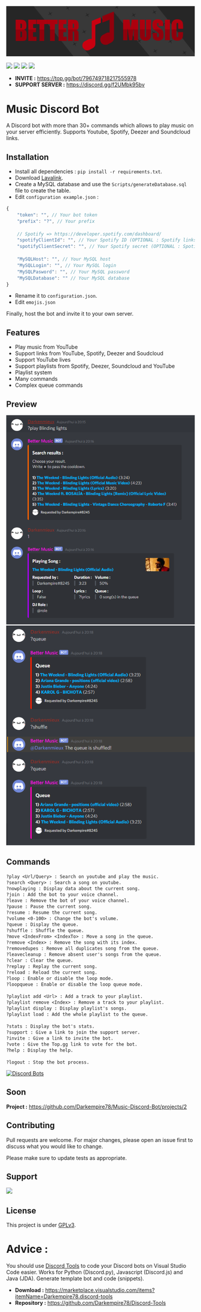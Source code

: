 <img src="https://github.com/Darkempire78/Music-Discord-Bot/blob/main/Assets/Banner.png"/>

![](https://img.shields.io/codefactor/grade/github/Darkempire78/Music-Discord-Bot?style=for-the-badge) ![](https://img.shields.io/github/repo-size/Darkempire78/Music-Discord-Bot?style=for-the-badge) ![](https://img.shields.io/badge/SOURCERY-ENABLED-green?style=for-the-badge) <a href="https://discord.gg/FxXQwKvmUY"><img src="https://img.shields.io/discord/798492323860185108?color=%237289DA&label=DISCORD&style=for-the-badge"></a>

* **INVITE :** https://top.gg/bot/796749718217555978
* **SUPPORT SERVER :** https://discord.gg/f2UMbk95bv

# Music Discord Bot

A Discord bot with more than 30+ commands which allows to play music on your server efficiently. Supports Youtube, Spotify, Deezer and Soundcloud links.

## Installation

* Install all dependencies : ``pip install -r requirements.txt``.
* Download [Lavalink](https://github.com/Frederikam/Lavalink).
* Create a MySQL database and use the ``Scripts/generateDatabase.sql`` file to create the table.
* Edit `configuration example.json` :

```Javascript
{
    "token": "", // Your bot token
    "prefix": "?", // Your prefix
    
    // Spotify => https://developer.spotify.com/dashboard/ 
    "spotifyClientId": "", // Your Spotify ID (OPTIONAL : Spotify links support)
    "spotifyClientSecret": "", // Your Spotify secret (OPTIONAL : Spotify links support)
    
    "MySQLHost": "", // Your MySQL host
    "MySQLLogin": "", // Your MySQL login
    "MySQLPasword": "", // Your MySQL password
    "MySQLDatabase": "" // Your MySQL database
}
```

* Rename it to `configuration.json`.
* Edit `emojis.json`

Finally, host the bot and invite it to your own server.


## Features

* Play music from YouTube
* Support links from YouTube, Spotify, Deezer and Soudcloud 
* Support YouTube lives
* Support playlists from Spotify, Deezer, Soundcloud and YouTube
* Playlist system
* Many commands
* Complex queue commands


## Preview

<img src="https://github.com/Darkempire78/Music-Discord-Bot/blob/main/Assets/capture1.png" width="600"/>

<img src="https://github.com/Darkempire78/Music-Discord-Bot/blob/main/Assets/capture2.png" width="600"/>


## Commands

```
?play <Url/Query> : Search on youtube and play the music.
?search <Query> : Search a song on youtube.
?nowplaying : Display data about the current song.
?join : Add the bot to your voice channel.
?leave : Remove the bot of your voice channel.
?pause : Pause the current song.
?resume : Resume the current song.
?volume <0-100> : Change the bot's volume.
?queue : Display the queue.
?shuffle : Shuffle the queue.
?move <IndexFrom> <IndexTo> : Move a song in the queue.
?remove <Index> : Remove the song with its index.
?removedupes : Remove all duplicates song from the queue.
?leavecleanup : Remove absent user's songs from the queue.
?clear : Clear the queue.
?replay : Replay the current song.
?reload : Reload the current song.
?loop : Enable or disable the loop mode.
?loopqueue : Enable or disable the loop queue mode.

?playlist add <Url> : Add a track to your playlist.
?playlist remove <Index> : Remove a track to your playlist.
?playlist display : Display playlist's songs.
?playlist load : Add the whole playlist to the queue.

?stats : Display the bot's stats.
?support : Give a link to join the support server.
?invite : Give a link to invite the bot.
?vote : Give the Top.gg link to vote for the bot.
?help : Display the help.

?logout : Stop the bot process.
```

[![Discord Bots](https://top.gg/api/widget/796749718217555978.svg)](https://top.gg/bot/796749718217555978)


## Soon

**Project :** https://github.com/Darkempire78/Music-Discord-Bot/projects/2


## Contributing

Pull requests are welcome. For major changes, please open an issue first to discuss what you would like to change.

Please make sure to update tests as appropriate.


## Support

<a href="https://discord.gg/FxXQwKvmUY">
  <img src = "https://discordapp.com/api/guilds/798492323860185108/widget.png?style=banner2">
</a>


## License

This project is under [GPLv3](https://github.com/Darkempire78/Raid-Protect-Discord-Bot/blob/master/LICENSE).


# Advice :

You should use [Discord Tools](https://marketplace.visualstudio.com/items?itemName=Darkempire78.discord-tools) to code your Discord bots on Visual Studio Code easier.
Works for Python (Discord.py), Javascript (Discord.js) and Java (JDA). Generate template bot and code (snippets).
- **Download :** https://marketplace.visualstudio.com/items?itemName=Darkempire78.discord-tools
- **Repository :** https://github.com/Darkempire78/Discord-Tools
